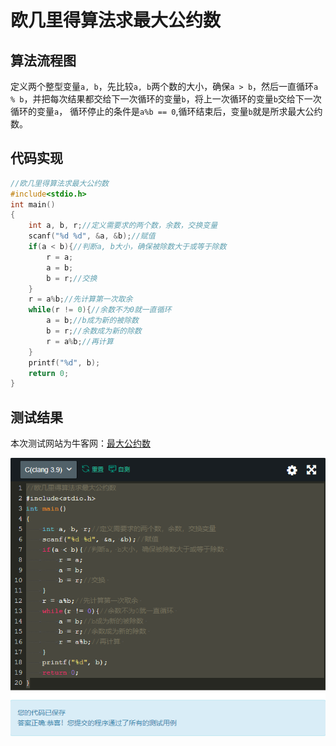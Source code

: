# 欧几里得算法求最大公约数
## 算法流程图
  定义两个整型变量`a, b`，先比较`a, b`两个数的大小，确保`a > b`，然后一直循环`a % b`，并把每次结果都交给下一次循环的变量`b`，将上一次循环的变量`b`交给下一次循环的变量`a`，
循环停止的条件是`a%b == 0`,循环结束后，变量`b`就是所求最大公约数。
## 代码实现
```c
//欧几里得算法求最大公约数
#include<stdio.h>
int main()
{
	int a, b, r;//定义需要求的两个数，余数，交换变量
	scanf("%d %d", &a, &b);//赋值
	if(a < b){//判断a, b大小，确保被除数大于或等于除数 
		r = a;
		a = b;
		b = r;//交换 
	}
	r = a%b;//先计算第一次取余 
	while(r != 0){//余数不为0就一直循环 
		a = b;//b成为新的被除数 
		b = r;//余数成为新的除数 
		r = a%b;//再计算 
	}
	printf("%d", b);
	return 0;
}
```
## 测试结果
本次测试网站为牛客网：[最大公约数](https://www.nowcoder.com/questionTerminal/7fd309b4ab854e6e9afda4794b1334a5)

![测试结果](https://github.com/xycg529/Summer/blob/0.%E7%AE%97%E6%B3%95/%E6%AC%A7%E5%87%A0%E9%87%8C%E5%BE%97%E7%AE%97%E6%B3%95%E6%B1%82%E6%9C%80%E5%A4%A7%E5%85%AC%E7%BA%A6%E6%95%B0.jpg)
